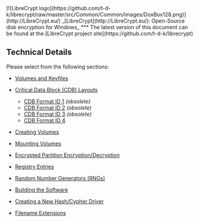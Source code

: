 <meta content="text/html; charset=UTF-8" http-equiv="Content-Type">
<meta name="keywords" content="disk encryption, security, transparent, AES, plausible deniability, virtual drive, Linux, MS Windows, portable, USB drive, partition">
<meta name="description" content="LibreCrypt: An Open-Source transparent encryption program for PCs. With this software, you can create one or more &quot;containers&quot; on your PC - which appear as disks, anything written to these disks is automatically encrypted before being stored on your hard drive.">

<meta name="author" content="Sarah Dean">
<meta name="copyright" content="Copyright 2004, 2005, 2006, 2007, 2008 Sarah Dean">


<TITLE>Technical Details</TITLE>

<link href="https://raw.githubusercontent.com/t-d-k/librecrypt/master/docs/styles_common.css" rel="stylesheet" type="text/css">


<link rel="shortcut icon" href="https://github.com/t-d-k/librecrypt/raw/master/src/Common/Common/images/DoxBox.ico" type="image/x-icon">

<SPAN CLASS="master_link">
[![LibreCrypt logo](https://github.com/t-d-k/librecrypt/raw/master/src/Common/Common/images/DoxBox128.png)](http://LibreCrypt.eu/)
</SPAN>
<SPAN CLASS="master_title">
_[LibreCrypt](http://LibreCrypt.eu/): Open-Source disk encryption for Windows_
</SPAN>
***
<SPAN class="tip">
The latest version of this document can be found at the [LibreCrypt project site](https://github.com/t-d-k/librecrypt)
</SPAN>   

## Technical Details

Please select from the following sections:


* [Volumes and Keyfiles](technical_details__FreeOTFE_volumes_and_keyfiles.md)
* [Critical Data Block (CDB) Layouts](technical_details__FreeOTFE_CDB_layout.md)

	* [CDB Format ID 1](technical_details__FreeOTFE_CDB_layout_format_1.md) _(obsolete)_
	* [CDB Format ID 2](technical_details__FreeOTFE_CDB_layout_format_2.md) _(obsolete)_
	* [CDB Format ID 3](technical_details__FreeOTFE_CDB_layout_format_3.md) _(obsolete)_
	* [CDB Format ID 4](technical_details__FreeOTFE_CDB_layout_format_4.md)

* [Creating Volumes](technical_details__creating_FreeOTFE_volumes.md)
* [Mounting Volumes](technical_details__mounting_FreeOTFE_volumes.md)
* [Encrypted Partition Encryption/Decryption](technical_details__partition_encryption_decryption.md)
* [Registry Entries](technical_details__registry_entries.md)
* [Random Number Generators (RNGs)](technical_details__RNGs.md)
* [Building the Software](technical_details__build_notes.md)
* [Creating a New Hash/Cypher Driver](technical_details__creating_a_new_hash_cypher_driver.md)
* [Filename Extensions](technical_details__filename_extensions.md)


